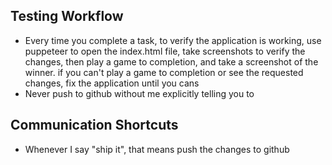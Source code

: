 ## Testing Workflow
- Every time you complete a task, to verify the application is working, use puppeteer to open the index.html file, take screenshots to verify the changes, then play a game to completion, and take a screenshot of the winner.  if you can't play a game to completion or see the requested changes, fix the application until you cans
- Never push to github without me explicitly telling you to

## Communication Shortcuts
- Whenever I say "ship it", that means push the changes to github